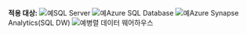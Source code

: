 <Token>**적용 대상:** ![예](media/yes-icon.png)SQL Server ![예](media/yes-icon.png)Azure SQL Database ![예](media/yes-icon.png)Azure Synapse Analytics(SQL DW) ![예](media/yes-icon.png)병렬 데이터 웨어하우스 </Token>


